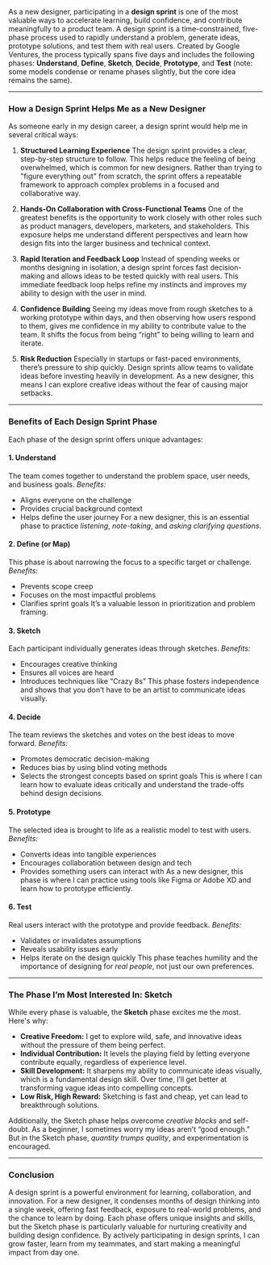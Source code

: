 As a new designer, participating in a **design sprint** is one of the most valuable ways to accelerate learning, build confidence, and contribute meaningfully to a product team. A design sprint is a time-constrained, five-phase process used to rapidly understand a problem, generate ideas, prototype solutions, and test them with real users. Created by Google Ventures, the process typically spans five days and includes the following phases: **Understand**, **Define**, **Sketch**, **Decide**, **Prototype**, and **Test** (note: some models condense or rename phases slightly, but the core idea remains the same).

---

### **How a Design Sprint Helps Me as a New Designer**

As someone early in my design career, a design sprint would help me in several critical ways:

1. **Structured Learning Experience**
   The design sprint provides a clear, step-by-step structure to follow. This helps reduce the feeling of being overwhelmed, which is common for new designers. Rather than trying to "figure everything out" from scratch, the sprint offers a repeatable framework to approach complex problems in a focused and collaborative way.

2. **Hands-On Collaboration with Cross-Functional Teams**
   One of the greatest benefits is the opportunity to work closely with other roles such as product managers, developers, marketers, and stakeholders. This exposure helps me understand different perspectives and learn how design fits into the larger business and technical context.

3. **Rapid Iteration and Feedback Loop**
   Instead of spending weeks or months designing in isolation, a design sprint forces fast decision-making and allows ideas to be tested quickly with real users. This immediate feedback loop helps refine my instincts and improves my ability to design with the user in mind.

4. **Confidence Building**
   Seeing my ideas move from rough sketches to a working prototype within days, and then observing how users respond to them, gives me confidence in my ability to contribute value to the team. It shifts the focus from being “right” to being willing to learn and iterate.

5. **Risk Reduction**
   Especially in startups or fast-paced environments, there’s pressure to ship quickly. Design sprints allow teams to validate ideas before investing heavily in development. As a new designer, this means I can explore creative ideas without the fear of causing major setbacks.

---

### **Benefits of Each Design Sprint Phase**

Each phase of the design sprint offers unique advantages:

#### **1. Understand**

The team comes together to understand the problem space, user needs, and business goals.
*Benefits:*

* Aligns everyone on the challenge
* Provides crucial background context
* Helps define the user journey
  For a new designer, this is an essential phase to practice *listening*, *note-taking*, and *asking clarifying questions*.

#### **2. Define (or Map)**

This phase is about narrowing the focus to a specific target or challenge.
*Benefits:*

* Prevents scope creep
* Focuses on the most impactful problems
* Clarifies sprint goals
  It’s a valuable lesson in prioritization and problem framing.

#### **3. Sketch**

Each participant individually generates ideas through sketches.
*Benefits:*

* Encourages creative thinking
* Ensures all voices are heard
* Introduces techniques like “Crazy 8s”
  This phase fosters independence and shows that you don’t have to be an artist to communicate ideas visually.

#### **4. Decide**

The team reviews the sketches and votes on the best ideas to move forward.
*Benefits:*

* Promotes democratic decision-making
* Reduces bias by using blind voting methods
* Selects the strongest concepts based on sprint goals
  This is where I can learn how to evaluate ideas critically and understand the trade-offs behind design decisions.

#### **5. Prototype**

The selected idea is brought to life as a realistic model to test with users.
*Benefits:*

* Converts ideas into tangible experiences
* Encourages collaboration between design and tech
* Provides something users can interact with
  As a new designer, this phase is where I can practice using tools like Figma or Adobe XD and learn how to prototype efficiently.

#### **6. Test**

Real users interact with the prototype and provide feedback.
*Benefits:*

* Validates or invalidates assumptions
* Reveals usability issues early
* Helps iterate on the design quickly
  This phase teaches humility and the importance of designing for *real people*, not just our own preferences.

---

### **The Phase I’m Most Interested In: Sketch**

While every phase is valuable, the **Sketch** phase excites me the most. Here's why:

* **Creative Freedom:** I get to explore wild, safe, and innovative ideas without the pressure of them being perfect.
* **Individual Contribution:** It levels the playing field by letting everyone contribute equally, regardless of experience level.
* **Skill Development:** It sharpens my ability to communicate ideas visually, which is a fundamental design skill. Over time, I’ll get better at transforming vague ideas into compelling concepts.
* **Low Risk, High Reward:** Sketching is fast and cheap, yet can lead to breakthrough solutions.

Additionally, the Sketch phase helps overcome *creative blocks* and self-doubt. As a beginner, I sometimes worry my ideas aren’t “good enough.” But in the Sketch phase, *quantity trumps quality*, and experimentation is encouraged.

---

### **Conclusion**

A design sprint is a powerful environment for learning, collaboration, and innovation. For a new designer, it condenses months of design thinking into a single week, offering fast feedback, exposure to real-world problems, and the chance to learn by doing. Each phase offers unique insights and skills, but the Sketch phase is particularly valuable for nurturing creativity and building design confidence. By actively participating in design sprints, I can grow faster, learn from my teammates, and start making a meaningful impact from day one.
